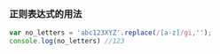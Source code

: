 ### 正则表达式的用法

```javascript
var no_letters = 'abc123XYZ'.replace(/[a-z]/gi,'');
console.log(no_letters) //123
```


